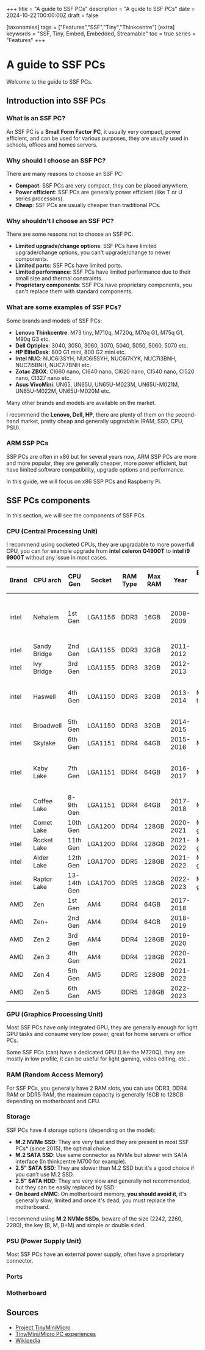 +++
title = "A guide to SSF PCs"
description = "A guide to SSF PCs"
date = 2024-10-22T00:00:00Z
draft = false

[taxonomies]
tags = ["Features","SSF","Tiny","Thinkcentre"]
[extra]
keywords = "SSF, Tiny, Embed, Embedded, Streamable"
toc = true
series = "Features"
+++

# A guide to SSF PCs

Welcome to the guide to SSF PCs.

## Introduction into SSF PCs

### What is an SSF PC?

An SSF PC is a **Small Form Factor PC**, it usually very compact, power efficient, and can be used for various purposes, they are usually used in schools, offices and homes servers.

### Why should I choose an SSF PC?

There are many reasons to choose an SSF PC:

- **Compact**: SSF PCs are very compact, they can be placed anywhere.
- **Power efficient**: SSF PCs are generally power efficient (like T or U series processors).
- **Cheap**: SSF PCs are usually cheaper than traditional PCs.

### Why shouldn't I choose an SSF PC?

There are some reasons not to choose an SSF PC:

- **Limited upgrade/change options**: SSF PCs have limited upgrade/change options, you can't upgrade/change to newer components.
- **Limited ports**: SSF PCs have limited ports.
- **Limited performance**: SSF PCs have limited performance due to their small size and thermal constraints.
- **Proprietary components**: SSF PCs have proprietary components, you can't replace them with standard components.

### What are some examples of SSF PCs?

Some brands and models of SSF PCs:

- **Lenovo Thinkcentre**: M73 tiny, M710q, M720q, M70q G1, M75q G1, M90q G3 etc.
- **Dell Optiplex**: 3040, 3050, 3060, 3070, 5040, 5050, 5060, 5070 etc.
- **HP EliteDesk**: 800 G1 mini, 800 G2 mini etc.
- **Intel NUC**: NUC6i3SYH, NUC6i5SYH, NUC6i7KYK, NUC7i3BNH, NUC7i5BNH, NUC7i7BNH etc.
- **Zotac ZBOX**: CI660 nano, CI640 nano, CI620 nano, CI540 nano, CI520 nano, CI327 nano etc.
- **Asus VivoMini**: UN65, UN65U, UN65U-M023M, UN65U-M021M, UN65U-M022M, UN65U-M020M etc.

Many other brands and models are available on the market.

I recommend the **Lenovo, Dell, HP**, there are plenty of them on the second-hand market, pretty cheap and generally upgradable (RAM, SSD, CPU, PSU).

### ARM SSP PCs

SSP PCs are often in x86 but for several years now, ARM SSP PCs are more and more popular, they are generally cheaper, more power efficient, but have limited software compatibility, upgrade options and performance.

In this guide, we will focus on x86 SSP PCs and Raspberry Pi.

## SSF PCs components

In this section, we will see the components of SSF PCs.

### CPU (Central Processing Unit)

I recommend using socketed CPUs, they are upgradable to more powerfull CPU, you can for example upgrade from **intel celeron G4900T** to **intel i9 9900T** without any issue in most cases.

| Brand | CPU arch | CPU Gen | Socket | RAM Type | Max RAM | Year | Exemple of SSF PC | Remarks |
|-------|----------|--------|--------|----------|---------|------|----------------| ------- |
| intel | Nehalem | 1st Gen | LGA1156 | DDR3 | 16GB | 2008-2009 | | Avoid it, lack of AVX and not very power efficient |
| intel | Sandy Bridge | 2nd Gen | LGA1155 | DDR3 | 32GB | 2011-2012 | | |
| intel | Ivy Bridge | 3rd Gen | LGA1155 | DDR3 | 32GB | 2012-2013 | | |
| intel | Haswell | 4th Gen | LGA1150 | DDR3 | 32GB | 2013-2014 | M73 tiny | Good choice and support AVX2 |
| intel | Broadwell | 5th Gen | LGA1150 | DDR3 | 32GB | 2014-2015 | | |
| intel | Skylake | 6th Gen | LGA1151 | DDR4 | 64GB | 2015-2016 | M710q | |
| intel | Kaby Lake | 7th Gen | LGA1151 | DDR4 | 64GB | 2016-2017 | M710q | HEVC/VP9 10-bit hardware decoding support |
| intel | Coffee Lake | 8-9th Gen | LGA1151 | DDR4 | 64GB | 2017-2018 | M720q | |
| intel | Comet Lake | 10th Gen | LGA1200 | DDR4 | 128GB | 2020-2021 | M70G gen 1 | |
| intel | Rocket Lake | 11th Gen | LGA1200 | DDR4 | 128GB | 2021-2022 | M70G gen 2 | |
| intel | Alder Lake | 12th Gen | LGA1700 | DDR5 | 128GB | 2021-2022 | M70G gen 3 | |
| intel | Raptor Lake | 13-14th Gen | LGA1700 | DDR5 | 128GB | 2022-2023 | M70G gen 4 | |
| AMD | Zen | 1st Gen | AM4 | DDR4 | 64GB | 2017-2018 | | |
| AMD | Zen+ | 2nd Gen | AM4 | DDR4 | 64GB | 2018-2019 | | |
| AMD | Zen 2 | 3rd Gen | AM4 | DDR4 | 128GB | 2019-2020 | | |
| AMD | Zen 3 | 4th Gen | AM4 | DDR4 | 128GB | 2020-2021 | | |
| AMD | Zen 4 | 5th Gen | AM5 | DDR5 | 128GB | 2021-2022 | | |
| AMD | Zen 5 | 6th Gen | AM5 | DDR5 | 128GB | 2022-2023 | | |

### GPU (Graphics Processing Unit)

Most SSF PCs have only integrated GPU, they are generally enough for light GPU tasks and consume very low power, great for home servers or office PCs.

Some SSF PCs (can) have a dedicated GPU (Like the M720Q), they are mostly in low profile, it can be useful for light gaming, video editing, etc...

### RAM (Random Access Memory)

For SSF PCs, you generally have 2 RAM slots, you can use DDR3, DDR4 RAM or DDR5 RAM, the maximum capacity is generally 16GB to 128GB depending on motherboard and CPU.

### Storage

SSF PCs have 4 storage options (depending on the model):

- **M.2 NVMe SSD**: They are very fast and they are present in most SSF PCs* (since 2015), the optimal choice.
- **M.2 SATA SSD**: Use same connector as NVMe but slower with SATA interface (In thinkcentre M700 for example).
- **2.5" SATA SSD**: They are slower than M.2 SSD but it's a good choice if you can't use M.2 SSD.
- **2.5" SATA HDD**: They are very slow and generally not recommended, but they can be easily replaced by SSD.
- **On board eMMC**: On motherboard memory, **you should avoid it**, it's generally slow, limited and once it's dead, you must replace the motherboard.

I recommend using **M.2 NVMe SSDs**, beware of the size (2242, 2260, 2280), the key (B, M, B+M) and simple or double sided.

### PSU (Power Supply Unit)

Most SSF PCs have an external power supply, often have a proprietary connector.

### Ports

### Motherboard

## Sources

- [Project TinyMiniMicro](https://forums.servethehome.com/index.php?threads/lenovo-thinkcentre-thinkstation-tiny-project-tinyminimicro-reference-thread.34925/)
- [Tiny/Mini/Micro PC experiences](https://forums.servethehome.com/index.php?threads/tiny-mini-micro-pc-experiences.30230/)
- [Wikipedia](https://en.wikipedia.org/wiki/Small_form_factor)
